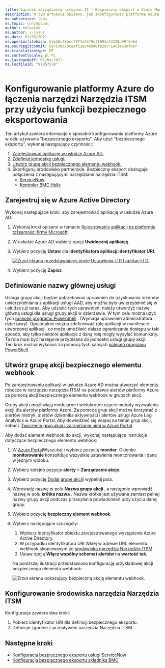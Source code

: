 ```yaml
---
title: Łącznik zarządzania usługami IT — Bezpieczny eksport w Azure Monitor — konfiguracje platformy Azure
description: W tym artykule opisano, jak skonfigurować platformę Azure w celu połączenia produktów/usług narzędzia ITSM z bezpiecznym eksportem w Azure Monitor w celu centralnego monitorowania i zarządzania narzędzia ITSM elementami roboczymi.
ms.subservice: logs
ms.topic: conceptual
author: nolavime
ms.author: v-jysur
ms.date: 01/03/2021
ms.openlocfilehash: 5eb58c48acc7974a4379cf1993a73228c99f5e6d
ms.sourcegitcommit: 697638c20ceaf51ec4ebd8f929c719c1e630f06f
ms.translationtype: MT
ms.contentlocale: pl-PL
ms.lasthandoff: 01/04/2021
ms.locfileid: "97857578"
---
```

# <a name="configure-azure-to-connect-itsm-tools-using-secure-export"></a>Konfigurowanie platformy Azure do łączenia narzędzi Narzędzia ITSM przy użyciu funkcji bezpiecznego eksportowania

Ten artykuł zawiera informacje o sposobie konfigurowania platformy Azure w celu używania "bezpiecznego eksportu".
Aby użyć "bezpiecznego eksportu", wykonaj następujące czynności:

1. [Zarejestrować aplikację w usłudze Azure AD.](./itsm-connector-secure-webhook-connections-azure-configuration.md#register-with-azure-active-directory)
1. [Zdefiniuj jednostkę usługi.](./itsm-connector-secure-webhook-connections-azure-configuration.md#define-service-principal)
1. [Utwórz grupę akcji bezpiecznego elementu webhook.](./itsm-connector-secure-webhook-connections-azure-configuration.md#create-a-secure-webhook-action-group)
1. Skonfiguruj środowisko partnerskie.
    Bezpieczny eksport obsługuje połączenia z następującymi narzędziami narzędzia ITSM:
    * [ServiceNow](./itsmc-secure-webhook-connections-servicenow.md)
    * [Kontroler BMC Helix](./itsmc-secure-webhook-connections-bmc.md)

## <a name="register-with-azure-active-directory"></a>Zarejestruj się w Azure Active Directory

Wykonaj następujące kroki, aby zarejestrować aplikację w usłudze Azure AD:

1. Wykonaj kroki opisane w temacie [Rejestrowanie aplikacji na platformie tożsamości firmy Microsoft](../../active-directory/develop/quickstart-register-app.md).
2. W usłudze Azure AD wybierz opcję **Uwidocznij aplikację**.
3. Wybierz pozycję **Ustaw** dla **identyfikatora aplikacji identyfikator URI**.

   [![Zrzut ekranu przedstawiający opcję Ustawienia U R I aplikacji I D.](media/it-service-management-connector-secure-webhook-connections/azure-ad.png)](media/it-service-management-connector-secure-webhook-connections/azure-ad-expand.png#lightbox)
4. Wybierz pozycję **Zapisz**.

## <a name="define-service-principal"></a>Definiowanie nazwy głównej usługi

Usługa grupy akcji będzie potrzebować uprawnień do uzyskiwania tokenów uwierzytelniania z aplikacji usługi AAD, aby można było uwierzytelnić się w usłudze już teraz. Aby udzielić tych uprawnień, należy utworzyć nazwę główną usługi dla usługi grupy akcji w dzierżawie.
W tym celu można użyć tych [poleceń programu PowerShell](./action-groups.md#secure-webhook-powershell-script) . (Wymaga uprawnień administratora dzierżawy).
Opcjonalnie można zdefiniować rolę aplikacji w manifeście utworzonej aplikacji, co może umożliwić dalsze ograniczanie dostępu w taki sposób, aby tylko niektóre aplikacje z daną rolą mogły wysyłać komunikaty. Ta rola musi być następnie przypisana do jednostki usługi grupy akcji. \
Ten krok można wykonać za pomocą tych samych [poleceń programu PowerShell](./action-groups.md#secure-webhook-powershell-script).

## <a name="create-a-secure-webhook-action-group"></a>Utwórz grupę akcji bezpiecznego elementu webhook

Po zarejestrowaniu aplikacji w usłudze Azure AD można utworzyć elementy robocze w narzędziu narzędzia ITSM na podstawie alertów platformy Azure za pomocą akcji bezpiecznego elementu webhook w grupach akcji.

Grupy akcji umożliwiają modularne i wielokrotne użycie metody wyzwalania akcji dla alertów platformy Azure. Za pomocą grup akcji można korzystać z alertów metryk, alertów dziennika aktywności i alertów usługi Azure Log Analytics w Azure Portal.
Aby dowiedzieć się więcej na temat grup akcji, zobacz [Tworzenie grup akcji i zarządzanie nimi w Azure Portal](./action-groups.md).

Aby dodać element webhook do akcji, wykonaj następujące instrukcje dotyczące bezpiecznego elementu webhook:

1. W [Azure Portal](https://portal.azure.com/)Wyszukaj i wybierz pozycję **monitor**. Okienko **monitorowanie** konsoliduje wszystkie ustawienia monitorowania i dane w jednym widoku.
2. Wybierz kolejno pozycje **alerty**  >  **Zarządzanie akcje**.
3. Wybierz pozycję [Dodaj grupę akcji](./action-groups.md#create-an-action-group-by-using-the-azure-portal)i wypełnij pola.
4. Wprowadź nazwę w polu **Nazwa grupy akcji** , a następnie wprowadź nazwę w polu **krótka nazwa** . Nazwa krótka jest używana zamiast pełnej nazwy grupy akcji podczas przesyłania powiadomień przy użyciu danej grupy.
5. Wybierz pozycję **bezpieczny element webhook**.
6. Wybierz następujące szczegóły:
   1. Wybierz identyfikator obiektu zarejestrowanego wystąpienia Azure Active Directory.
   2. W przypadku identyfikatora URI Wklej w adresie URL elementu webhook skopiowanym ze [środowiska narzędzia Narzędzia ITSM](#configure-the-itsm-tool-environment).
   3. Ustaw opcję **Włącz wspólny schemat alertów** na **wartość tak**. 

   Na poniższej ilustracji przedstawiono konfigurację przykładowej akcji bezpiecznego elementu webhook:

   ![Zrzut ekranu pokazujący bezpieczną akcję elementu webhook.](media/it-service-management-connector-secure-webhook-connections/secure-webhook.png)

## <a name="configure-the-itsm-tool-environment"></a>Konfigurowanie środowiska narzędzia Narzędzia ITSM

Konfiguracja zawiera dwa kroki:

1. Pobierz identyfikator URI dla definicji bezpiecznego eksportu.
2. Definicje zgodnie z przepływem narzędzia Narzędzia ITSM.

## <a name="next-steps"></a>Następne kroki

* [Konfiguracja bezpiecznego eksportu usługi ServiceNow](./itsmc-secure-webhook-connections-servicenow.md)
* [Konfiguracja bezpiecznego eksportu składnika BMC](./itsmc-secure-webhook-connections-bmc.md)
